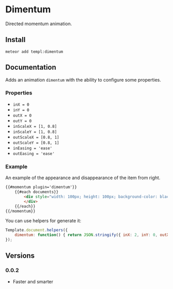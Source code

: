 # Dimentum

Directed momentum animation.

## Install

```
meteor add templ:dimentum
```

## Documentation

Adds an animation `dimentum` with the ability to configure some properties.

### Properties

* `inX = 0`
* `inY = 0`
* `outX = 0`
* `outY = 0`
* `inScaleX = [1, 0.8]`
* `inScaleY = [1, 0.8]`
* `outScaleX = [0.8, 1]`
* `outScaleY = [0.8, 1]`
* `inEasing = 'ease'`
* `outEasing = 'ease'`

### Example

An example of the appearance and disappearance of the item from right.

```html
{{#momentum plugin='dimentum'}}
    {{#each documents}}
        <div style="width: 100px; height: 100px; background-color: black;" class="center-block" data-dimentum='{"inX":2,"inY":0,"outX":2,"outY":0}'>
        </div>
    {{/each}}
{{/momentum}}
```

You can use helpers for generate it:

```js
Template.document.helpers({
    dimentum: function() { return JSON.stringify({ inX: 2, inY: 0, outX: 2, outY: 0 }); }
});
```

## Versions

### 0.0.2
* Faster and smarter